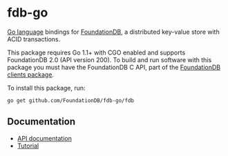 fdb-go
======

[Go language](http://golang.org) bindings for [FoundationDB](https://foundationdb.com), a distributed key-value store with ACID transactions.

This package requires Go 1.1+ with CGO enabled and supports FoundationDB 2.0 (API version 200).
To build and run software with this package you must have the FoundationDB C API, part of the [FoundationDB clients package](https://foundationdb.com/get).

To install this package, run:

    go get github.com/FoundationDB/fdb-go/fdb

Documentation
-------------

* [API documentation](http://godoc.org/github.com/FoundationDB/fdb-go/fdb)
* [Tutorial](https://foundationdb.com/documentation/class-scheduling-go.html)
